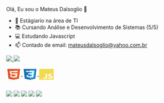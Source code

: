 Olá, Eu sou o Mateus Dalsoglio 👋


- 🔭 Estágiario na área de TI
- 📚 Cursando Análise e Desenvolvimento de Sistemas (5/5)
- 💻 Estudando Javascript
- 📫 Contado de email: mateusdalsoglio@yahoo.com.br

<div>
  <a href="https://github.com/mateusdalsoglio">
  <img height="160em" src="https://github-readme-stats.vercel.app/api?username=mateusdalsoglio&show_icons=true&theme=darck&include_all_commits=true&count_private=true"/>
  <img height="160em" src="https://github-readme-stats.vercel.app/api/top-langs/?username=mateusdalsoglio&layout=compact&langs_count=7&theme=darck"/>
</div>
<div style="display: inline_block"><br>
  <img align="center" alt="HTML" height="30" width="40" src="https://raw.githubusercontent.com/devicons/devicon/master/icons/html5/html5-original.svg">
  <img align="center" alt="CSS" height="30" width="40" src="https://raw.githubusercontent.com/devicons/devicon/master/icons/css3/css3-original.svg">
  <img align="center" alt="Js" height="30" width="40" src="https://raw.githubusercontent.com/devicons/devicon/master/icons/javascript/javascript-plain.svg">
  
</div>
  
  ##
  <div>
  <a href="https://www.linkedin.com/in/mateus-dalsoglio-37974114a/?originalSubdomain=br" target="_blank"><img src="https://img.shields.io/badge/-LinkedIn-%230077B5?style=for-the-badge&logo=linkedin&logoColor=white" target="_blank"></a> 
  <a href="https://www.instagram.com/mateusdalsoglio/" target="_blank"><img src="https://img.shields.io/badge/-Instagram-%23E4405F?style=for-the-badge&logo=instagram&logoColor=white" target="_blank"></a>
 	<a href="https://discord.com/channels/@me" target="_blank"><img src="https://img.shields.io/badge/Discord-7289DA?style=for-the-badge&logo=discord&logoColor=white" target="_blank"></a> 
  <a href = "mailto:mateusdalsoglio@yahoo.com.br"><img src="https://img.shields.io/badge/-Gmail-%23333?style=for-the-badge&logo=gmail&logoColor=white" target="_blank"></a>
  <a href = "015998586990"><img src="https://img.shields.io/badge/WhatsApp-25D366?style=for-the-badge&logo=whatsapp&logoColor=white" target="_blank"></a>
  
    
  
